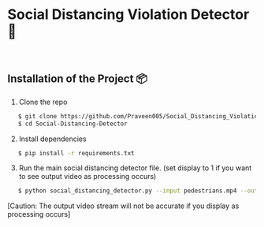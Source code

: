 # Social Distancing Violation Detector :mag_right:

<br>

## Installation of the Project :package:

1. Clone the repo

```bash
   $ git clone https://github.com/Praveen005/Social_Distancing_Violation_Detector.git
   $ cd Social-Distancing-Detector
```

2. Install dependencies

```bash
   $ pip install -r requirements.txt
```

3. Run the main social distancing detector file. (set display to 1 if you want to see output video as processing occurs)
```bash
   $ python social_distancing_detector.py --input pedestrians.mp4 --output output.avi --display 1   
```

[Caution: The output video stream will not be accurate if you display as processing occurs]

